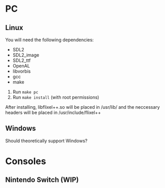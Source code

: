 # PC
## Linux
You will need the following dependencies:
- SDL2
- SDL2_image
- SDL2_ttf
- OpenAL
- libvorbis
- gcc
- make

1. Run ``make pc``
2. Run ``make install`` (with root permissions)

After installing, libflixel++.so will be placed in /usr/lib/ and the neccessary headers will be placed in /usr/include/flixel++

## Windows
Should theoretically support Windows?

# Consoles
## Nintendo Switch (WIP)